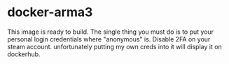 # docker-arma3

This image is ready to build. The single thing you must do is to put your personal login credentials where "anonymous" is. Disable 2FA on your steam account. unfortunately putting my own creds into it will display it on dockerhub.
